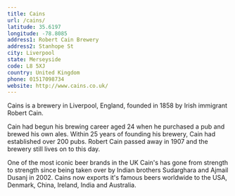 ```yaml
---
title: Cains
url: /cains/
latitude: 35.6197
longitude: -78.8085
address1: Robert Cain Brewery
address2: Stanhope St
city: Liverpool
state: Merseyside
code: L8 5XJ
country: United Kingdom
phone: 01517098734
website: http://www.cains.co.uk/
---
```

Cains is a brewery in Liverpool, England, founded in 1858 by Irish immigrant Robert Cain. 

Cain had begun his brewing career aged 24 when he purchased a pub and brewed his own ales. Within 25 years of founding his brewery, Cain had established over 200 pubs. Robert Cain passed away in 1907 and the brewery still lives on to this day. 

One of the most iconic beer brands in the UK Cain's has gone from strength to strength since being taken over by Indian brothers Sudarghara and Ajmail Dusanj in 2002. Cains now exports it's famous beers worldwide to the USA, Denmark, China, Ireland, India and Australia.
